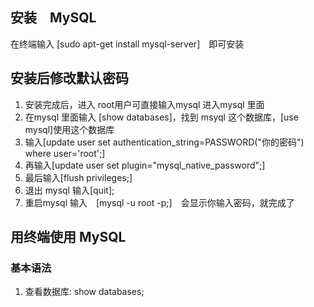 ## 安装　MySQL 
在终端输入 [sudo apt-get install mysql-server]　即可安装
## 安装后修改默认密码
1. 安装完成后，进入 root用户可直接输入mysql 进入mysql 里面
2. 在mysql 里面输入 [show databases]，找到 msyql 这个数据库，[use mysql]使用这个数据库
3. 输入[update user set authentication_string=PASSWORD("你的密码") where user='root';] 
4. 再输入[update user set plugin="mysql_native_password";]
5. 最后输入[flush privileges;]
6. 退出 mysql 输入[quit];
7. 重启mysql 输入　[mysql -u root -p;]　会显示你输入密码，就完成了
## 用终端使用 MySQL
### 基本语法
1. 查看数据库: show databases;
